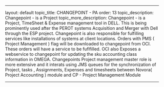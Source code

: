 ---

layout: default
topic_title: CHANGEPOINT - PA
order: 13
topic_description:   Changepoint - is a Project
topic_more_description: Changepoint - is a Project,  TimeSheet & Expense management tool in DELL. This is being prominently used after the PEROT systems Acquisition and Merger with Dell through the ESP project. Changepoint is also responsible for fulfilling services like installations of systems at client locations. Orders with PMS ( Project Management ) flag will be downloaded to changepoint from OCI. These orders will have a service to be fuflfilled. OCI also Exposes a webservice to changepoint for updating the sku accounting class information in OMEGA. Changepoints Project management master role is more extensive and it interats using JMS queues for the synchronization of Project, tasks , Assignments, Expenses and timesheets between Novora( Project Accounting ) module and CP - Project Management Module


---